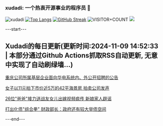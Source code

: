 ### xudadi: 一个热衷开源事业的程序员 👋

![xudadi](https://github-readme-stats-git-masterorgs-github-readme-stats-team.vercel.app/api?username=xudadi)
[![Top Langs](https://github-readme-stats.vercel.app/api/top-langs/?username=xudadi)](https://github.com/anuraghazra/github-readme-stats)
[![GitHub Streak](https://streak-stats.demolab.com?user=xudadi&locale=zh_Hans)](https://git.io/streak-stats)
![VISITOR+COUNT](https://komarev.com/ghpvc/?username=xudadi&label=VISITOR+COUNT)
![](https://raw.githubusercontent.com/xudadi/xudadi/main/assets/github-contribution-grid-snake.svg)


---start---

## Xudadi的每日更新(更新时间:2024-11-09 14:52:33 | 本部分通过Github Actions抓取RSS自动更新, 无意中实现了自动刷绿墙...)

[重庆公司所属基层企业面向华电系统内、外公开招聘的公告](https://www.gongkaoleida.com/article/2187852)

[女子以11元拍下市价近5万的42平海景房 拍卖公司发声](https://m.163.com/news/article/JGGF0OGO051492T3.html)

[26位"爸爸"接力送战友女儿出嫁视频疯传 新娘家人辟谣](https://m.163.com/news/article/JGGC73DE0514TTN3.html)

[打出化债"组合拳" 财政部长：政府还有较大举债空间](https://m.163.com/news/article/JGG9M3K2051482MP.html)

---end---
